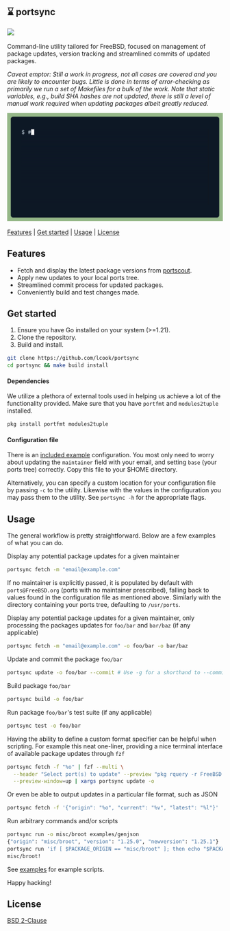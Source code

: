 ## ⌛ portsync

![](https://github.com/lcook/portsync/actions/workflows/build.yaml/badge.svg)

Command-line utility tailored for FreeBSD, focused on management of package
updates, version tracking and streamlined commits of updated packages.

_Caveat emptor: Still a work in progress, not all cases are covered and you
are likely to encounter bugs. Little is done in terms of error-checking as primarily
we run a set of Makefiles for a bulk of the work. Note that static variables, e.g.,
build SHA hashes are not updated, there is still a level of manual work required
when updating packages albeit greatly reduced._

![Command-line demonstration](./demo.gif)

[Features](#features) | [Get started](#get-started) | [Usage](#usage) | [License](#license)

## Features

- Fetch and display the latest package versions from [portscout](https://portscout.freebsd.org/).
- Apply new updates to your local ports tree.
- Streamlined commit process for updated packages.
- Conveniently build and test changes made.

## Get started

1. Ensure you have Go installed on your system (>=1.21).
2. Clone the repository.
3. Build and install.
```sh
git clone https://github.com/lcook/portsync
cd portsync && make build install
```

#### Dependencies

We utilize a plethora of external tools used in helping us achieve a lot
of the functionality provided. Make sure that you have `portfmt` and `modules2tuple`
installed.
```sh
pkg install portfmt modules2tuple
```

#### Configuration file

There is an [included example](.portsync.example) configuration. You most only
need to worry about updating the `maintainer` field with your email, and setting
`base` (your ports tree) correctly. Copy this file to your $HOME directory.

Alternatively, you can specify a custom location for your configuration file by
passing `-c` to the utility. Likewise with the values in the configuration you
may pass them to the utility. See `portsync -h` for the appropriate flags.

## Usage

The general workflow is pretty straightforward. Below are a few examples of what
you can do.

Display any potential package updates for a given maintainer
```sh
portsync fetch -m "email@example.com"
```

If no maintainer is explicitly passed, it is populated by default with `ports@FreeBSD.org`
(ports with no maintainer prescribed), falling back to values found in the
configuration file as mentioned above. Similarly with the directory containing
your ports tree, defaulting to `/usr/ports`.

Display any potential package updates for a given maintainer, only processing
the packages updates for `foo/bar` and `bar/baz` (if any applicable)
```sh
portsync fetch -m "email@example.com" -o foo/bar -o bar/baz
```

Update and commit the package `foo/bar`
```sh
portsync update -o foo/bar --commit # Use -g for a shorthand to --commit
```

Build package `foo/bar`
```sh
portsync build -o foo/bar
```

Run package `foo/bar`'s test suite (if any applicable)
```sh
portsync test -o foo/bar
```

Having the ability to define a custom format specifier can be helpful when
scripting. For example this neat one-liner, providing a nice terminal interface
of available package updates through `fzf`
```sh
portsync fetch -f "%o" | fzf --multi \
  --header "Select port(s) to update" --preview "pkg rquery -r FreeBSD '%e' {}" \
  --preview-window=up | xargs portsync update -o
```

Or even be able to output updates in a particular file format, such as JSON
```sh
portsync fetch -f '{"origin": "%o", "current": "%v", "latest": "%l"}'
```

Run arbitrary commands and/or scripts
```sh
portsync run -o misc/broot examples/genjson
{"origin": "misc/broot", "version": "1.25.0", "newversion": "1.25.1"}
portsync run 'if [ $PACKAGE_ORIGIN == "misc/broot" ]; then echo "$PACKAGE_ORIGIN!"; fi'
misc/broot!
```
See [examples](examples) for example scripts.

Happy hacking!

## License

[BSD 2-Clause](LICENSE)
